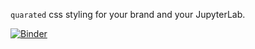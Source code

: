 `quarated` css styling for your brand and your JupyterLab.

[![Binder](https://mybinder.org/badge_logo.svg)](https://mybinder.org/v2/gh/Quansight/qurated-theme/master?urlpath=lab)
